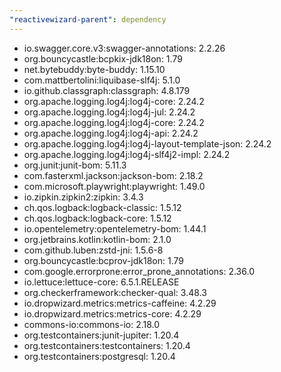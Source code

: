 ```yaml
---
"reactivewizard-parent": dependency
---
```


- io.swagger.core.v3:swagger-annotations: 2.2.26
- org.bouncycastle:bcpkix-jdk18on: 1.79
- net.bytebuddy:byte-buddy: 1.15.10
- com.mattbertolini:liquibase-slf4j: 5.1.0
- io.github.classgraph:classgraph: 4.8.179
- org.apache.logging.log4j:log4j-core: 2.24.2
- org.apache.logging.log4j:log4j-jul: 2.24.2
- org.apache.logging.log4j:log4j-core: 2.24.2
- org.apache.logging.log4j:log4j-api: 2.24.2
- org.apache.logging.log4j:log4j-layout-template-json: 2.24.2
- org.apache.logging.log4j:log4j-slf4j2-impl: 2.24.2
- org.junit:junit-bom: 5.11.3
- com.fasterxml.jackson:jackson-bom: 2.18.2
- com.microsoft.playwright:playwright: 1.49.0
- io.zipkin.zipkin2:zipkin: 3.4.3
- ch.qos.logback:logback-classic: 1.5.12
- ch.qos.logback:logback-core: 1.5.12
- io.opentelemetry:opentelemetry-bom: 1.44.1
- org.jetbrains.kotlin:kotlin-bom: 2.1.0
- com.github.luben:zstd-jni: 1.5.6-8
- org.bouncycastle:bcprov-jdk18on: 1.79
- com.google.errorprone:error_prone_annotations: 2.36.0
- io.lettuce:lettuce-core: 6.5.1.RELEASE
- org.checkerframework:checker-qual: 3.48.3
- io.dropwizard.metrics:metrics-caffeine: 4.2.29
- io.dropwizard.metrics:metrics-core: 4.2.29
- commons-io:commons-io: 2.18.0
- org.testcontainers:junit-jupiter: 1.20.4
- org.testcontainers:testcontainers: 1.20.4
- org.testcontainers:postgresql: 1.20.4
